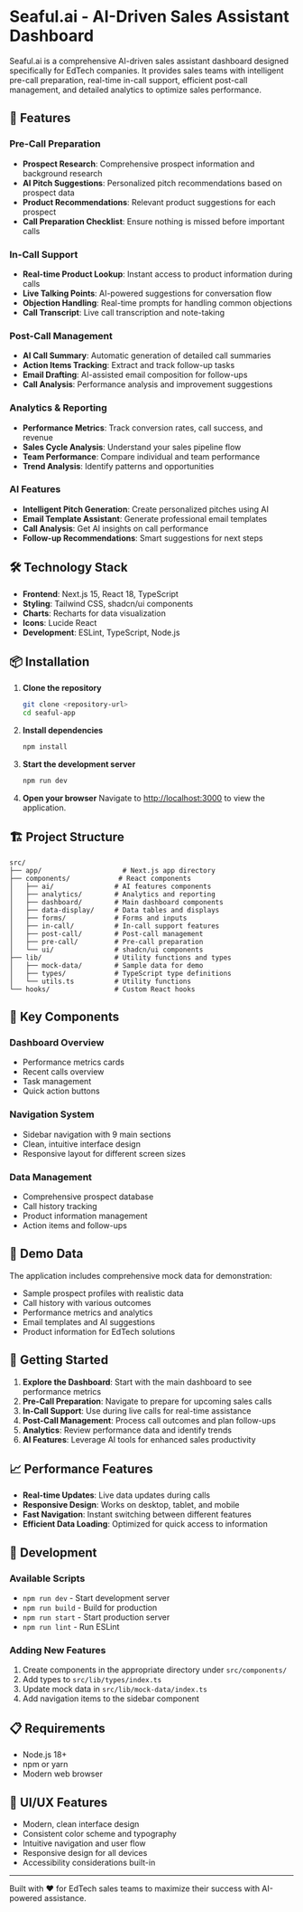 # Seaful.ai - AI-Driven Sales Assistant Dashboard

Seaful.ai is a comprehensive AI-driven sales assistant dashboard designed specifically for EdTech companies. It provides sales teams with intelligent pre-call preparation, real-time in-call support, efficient post-call management, and detailed analytics to optimize sales performance.

## 🚀 Features

### Pre-Call Preparation
- **Prospect Research**: Comprehensive prospect information and background research
- **AI Pitch Suggestions**: Personalized pitch recommendations based on prospect data
- **Product Recommendations**: Relevant product suggestions for each prospect
- **Call Preparation Checklist**: Ensure nothing is missed before important calls

### In-Call Support
- **Real-time Product Lookup**: Instant access to product information during calls
- **Live Talking Points**: AI-powered suggestions for conversation flow
- **Objection Handling**: Real-time prompts for handling common objections
- **Call Transcript**: Live call transcription and note-taking

### Post-Call Management
- **AI Call Summary**: Automatic generation of detailed call summaries
- **Action Items Tracking**: Extract and track follow-up tasks
- **Email Drafting**: AI-assisted email composition for follow-ups
- **Call Analysis**: Performance analysis and improvement suggestions

### Analytics & Reporting
- **Performance Metrics**: Track conversion rates, call success, and revenue
- **Sales Cycle Analysis**: Understand your sales pipeline flow
- **Team Performance**: Compare individual and team performance
- **Trend Analysis**: Identify patterns and opportunities

### AI Features
- **Intelligent Pitch Generation**: Create personalized pitches using AI
- **Email Template Assistant**: Generate professional email templates
- **Call Analysis**: Get AI insights on call performance
- **Follow-up Recommendations**: Smart suggestions for next steps

## 🛠️ Technology Stack

- **Frontend**: Next.js 15, React 18, TypeScript
- **Styling**: Tailwind CSS, shadcn/ui components
- **Charts**: Recharts for data visualization
- **Icons**: Lucide React
- **Development**: ESLint, TypeScript, Node.js

## 📦 Installation

1. **Clone the repository**
   ```bash
   git clone <repository-url>
   cd seaful-app
   ```

2. **Install dependencies**
   ```bash
   npm install
   ```

3. **Start the development server**
   ```bash
   npm run dev
   ```

4. **Open your browser**
   Navigate to [http://localhost:3000](http://localhost:3000) to view the application.

## 🏗️ Project Structure

```
src/
├── app/                    # Next.js app directory
├── components/            # React components
│   ├── ai/               # AI features components
│   ├── analytics/        # Analytics and reporting
│   ├── dashboard/        # Main dashboard components
│   ├── data-display/     # Data tables and displays
│   ├── forms/            # Forms and inputs
│   ├── in-call/          # In-call support features
│   ├── post-call/        # Post-call management
│   ├── pre-call/         # Pre-call preparation
│   └── ui/               # shadcn/ui components
├── lib/                  # Utility functions and types
│   ├── mock-data/        # Sample data for demo
│   ├── types/            # TypeScript type definitions
│   └── utils.ts          # Utility functions
└── hooks/                # Custom React hooks
```

## 🎯 Key Components

### Dashboard Overview
- Performance metrics cards
- Recent calls overview
- Task management
- Quick action buttons

### Navigation System
- Sidebar navigation with 9 main sections
- Clean, intuitive interface design
- Responsive layout for different screen sizes

### Data Management
- Comprehensive prospect database
- Call history tracking
- Product information management
- Action items and follow-ups

## 🧪 Demo Data

The application includes comprehensive mock data for demonstration:
- Sample prospect profiles with realistic data
- Call history with various outcomes
- Performance metrics and analytics
- Email templates and AI suggestions
- Product information for EdTech solutions

## 🚀 Getting Started

1. **Explore the Dashboard**: Start with the main dashboard to see performance metrics
2. **Pre-Call Preparation**: Navigate to prepare for upcoming sales calls
3. **In-Call Support**: Use during live calls for real-time assistance
4. **Post-Call Management**: Process call outcomes and plan follow-ups
5. **Analytics**: Review performance data and identify trends
6. **AI Features**: Leverage AI tools for enhanced sales productivity

## 📈 Performance Features

- **Real-time Updates**: Live data updates during calls
- **Responsive Design**: Works on desktop, tablet, and mobile
- **Fast Navigation**: Instant switching between different features
- **Efficient Data Loading**: Optimized for quick access to information

## 🔧 Development

### Available Scripts

- `npm run dev` - Start development server
- `npm run build` - Build for production
- `npm run start` - Start production server
- `npm run lint` - Run ESLint

### Adding New Features

1. Create components in the appropriate directory under `src/components/`
2. Add types to `src/lib/types/index.ts`
3. Update mock data in `src/lib/mock-data/index.ts`
4. Add navigation items to the sidebar component

## 📋 Requirements

- Node.js 18+ 
- npm or yarn
- Modern web browser

## 🎨 UI/UX Features

- Modern, clean interface design
- Consistent color scheme and typography
- Intuitive navigation and user flow
- Responsive design for all devices
- Accessibility considerations built-in

---

Built with ❤️ for EdTech sales teams to maximize their success with AI-powered assistance.
